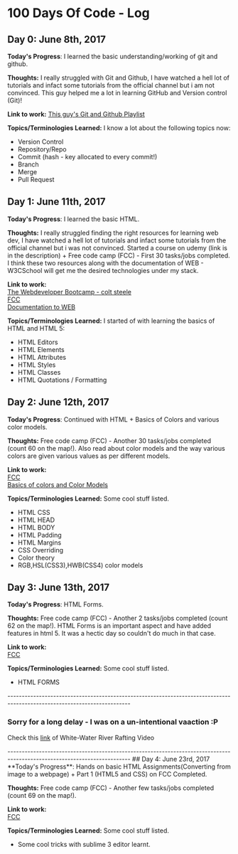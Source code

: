 # 100 Days Of Code - Log

## Day 0: June 8th, 2017 
**Today's Progress**: I learned the basic understanding/working of git and github.

**Thoughts:** I really struggled with Git and Github, I have watched a hell lot of tutorials and infact some tutorials from the official channel but i am not convinced. This guy helped me a lot in learning GitHub and Version control (Git)!

**Link to work:** [This guy's Git and Github Playlist](https://www.youtube.com/watch?v=BCQHnlnPusY&index=1&list=PLRqwX-V7Uu6ZF9C0YMKuns9sLDzK6zoiV)

**Topics/Terminologies Learned:** I know a lot about the following topics now:
<ul style="list-style-type:disc">
<li>Version Control</li>
<li>Repository/Repo</li>
<li>Commit (hash - key allocated to every commit!)</li>
<li>Branch</li>
<li>Merge</li>
<li>Pull Request</li>
</ul> 

## Day 1: June 11th, 2017 
**Today's Progress**: I learned the basic HTML.

**Thoughts:** I really struggled finding the right resources for learning web dev, I have watched a hell lot of tutorials and infact some tutorials from the official channel but i was not convinced. Started a course on udemy (link is in the description) + Free code camp (FCC) - First 30 tasks/jobs completed. I think these two resources along with the documentation of WEB - W3CSchool will get me the desired technologies under my stack.

**Link to work:** <br>[The Webdeveloper Bootcamp - colt steele](https://www.udemy.com/the-web-developer-bootcamp)<br>
                  [FCC](https://www.freecodecamp.com/)<br>
                  [Documentation to WEB](https://www.w3schools.com/)


**Topics/Terminologies Learned:** I started of with learning the basics of HTML and HTML 5:
<ul style="list-style-type:disc">
<li>HTML Editors</li>
<li>HTML Elements</li>
<li>HTML Attributes</li>
<li>HTML Styles</li>
<li>HTML Classes</li>
<li>HTML Quotations / Formatting</li>
</ul> 

## Day 2: June 12th, 2017 
**Today's Progress**: Continued with HTML + Basics of Colors and various color models.

**Thoughts:** Free code camp (FCC) - Another 30 tasks/jobs completed (count 60 on the map!). Also read about color models and the way various colors are given various values as per different models. 

**Link to work:** <br>
                  [FCC](https://www.freecodecamp.com/)<br>
                  [Basics of colors and Color Models](https://www.w3schools.com/colors/)


**Topics/Terminologies Learned:** Some cool stuff listed.
<ul style="list-style-type:disc">
<li>HTML CSS</li>
<li>HTML HEAD</li>
<li>HTML BODY</li>
<li>HTML Padding</li>
<li>HTML Margins</li>
<li>CSS Overriding</li>
<li>Color theory</li>
<li>RGB,HSL(CSS3),HWB(CSS4) color models</li>
</ul> 

## Day 3: June 13th, 2017 
**Today's Progress**: HTML Forms.

**Thoughts:** Free code camp (FCC) - Another 2 tasks/jobs completed (count 62 on the map!). HTML Forms is an important aspect and have added features in html 5. It was a hectic day so couldn't do much in that case.

**Link to work:** <br>
                  [FCC](https://www.freecodecamp.com/)<br>
                  
**Topics/Terminologies Learned:** Some cool stuff listed.
<ul style="list-style-type:disc">
<li>HTML FORMS</li>
</ul> 
-------------------------------------------------------------------------------------------------------------------------
<h3> Sorry for a long delay - I was on a un-intentional vaaction :P</h3>
<p>Check this <a href="https://www.youtube.com/watch?v=M_NDS50vEe8&t=121s">link</a> of White-Water River Rafting Video</p>
-------------------------------------------------------------------------------------------------------------------------
## Day 4: June 23rd, 2017 
**Today's Progress**: Hands on basic HTML Assignments(Converting from image to a webpage) + Part 1 (HTML5 and CSS) on FCC Completed.

**Thoughts:** Free code camp (FCC) - Another few tasks/jobs completed (count 69 on the map!).

**Link to work:** <br>
                  [FCC](https://www.freecodecamp.com/)<br>
                  
**Topics/Terminologies Learned:** Some cool stuff listed.
<ul style="list-style-type:disc">
<li>Some cool tricks with sublime 3 editor learnt.</li>
</ul> 
